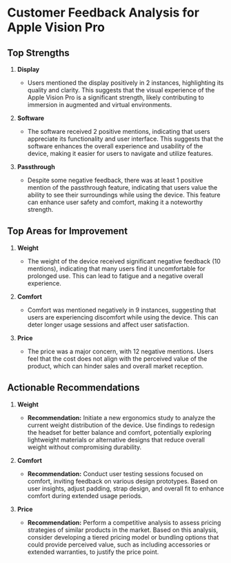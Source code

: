 # Customer Feedback Analysis for Apple Vision Pro

## Top Strengths

1. **Display**
   - Users mentioned the display positively in 2 instances, highlighting its quality and clarity. This suggests that the visual experience of the Apple Vision Pro is a significant strength, likely contributing to immersion in augmented and virtual environments.

2. **Software**
   - The software received 2 positive mentions, indicating that users appreciate its functionality and user interface. This suggests that the software enhances the overall experience and usability of the device, making it easier for users to navigate and utilize features.

3. **Passthrough**
   - Despite some negative feedback, there was at least 1 positive mention of the passthrough feature, indicating that users value the ability to see their surroundings while using the device. This feature can enhance user safety and comfort, making it a noteworthy strength.

## Top Areas for Improvement

1. **Weight**
   - The weight of the device received significant negative feedback (10 mentions), indicating that many users find it uncomfortable for prolonged use. This can lead to fatigue and a negative overall experience.

2. **Comfort**
   - Comfort was mentioned negatively in 9 instances, suggesting that users are experiencing discomfort while using the device. This can deter longer usage sessions and affect user satisfaction.

3. **Price**
   - The price was a major concern, with 12 negative mentions. Users feel that the cost does not align with the perceived value of the product, which can hinder sales and overall market reception.

## Actionable Recommendations

1. **Weight**
   - **Recommendation:** Initiate a new ergonomics study to analyze the current weight distribution of the device. Use findings to redesign the headset for better balance and comfort, potentially exploring lightweight materials or alternative designs that reduce overall weight without compromising durability.

2. **Comfort**
   - **Recommendation:** Conduct user testing sessions focused on comfort, inviting feedback on various design prototypes. Based on user insights, adjust padding, strap design, and overall fit to enhance comfort during extended usage periods.

3. **Price**
   - **Recommendation:** Perform a competitive analysis to assess pricing strategies of similar products in the market. Based on this analysis, consider developing a tiered pricing model or bundling options that could provide perceived value, such as including accessories or extended warranties, to justify the price point.